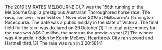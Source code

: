 The 2016 EMIRATES MELBOURNE CUP was the 156th running of the Melbourne Cup, a prestigious Australian Thoroughbred horse race. The race, run over , was held on 1 November 2016 at Melbourne's Flemington Racecourse. The date was a public holiday in the state of Victoria. The final field for the race was declared on 29 October.[1] The total prize money for the race was A$6.2 million, the same as the previous year.[2] The winner was Almandin, ridden by Kerrin McEvoy. Heartbreak City ran second and Hartnell third.[3] The race was run in 3:20:58[4]
